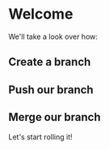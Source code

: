 # Welcome

We'll take a look over how:

## Create a branch

## Push our branch

## Merge our branch

Let's start rolling it!
